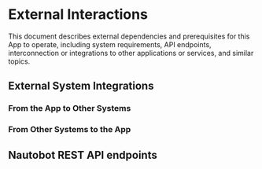 # External Interactions

This document describes external dependencies and prerequisites for this App to operate, including system requirements, API endpoints, interconnection or integrations to other applications or services, and similar topics.

## External System Integrations

### From the App to Other Systems

### From Other Systems to the App

## Nautobot REST API endpoints
